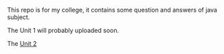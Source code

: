 This repo is for my college, it contains some question and answers of java subject.

The Unit 1 will probably uploaded soon.

The [Unit 2](https://github.com/air678/Sem4-java-temp/blob/main/Unit%202.md)
